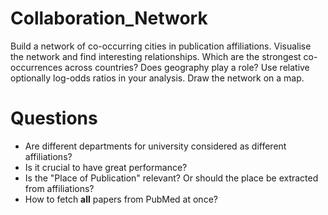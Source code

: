 # Collaboration_Network

Build a network of co-occurring cities in publication affiliations. Visualise the network and find interesting relationships. Which are the strongest co-occurrences across countries? Does geography play a role? Use relative optionally log-odds ratios in your analysis. Draw the network on a map.

# Questions

* Are different departments for university considered as different affiliations?
* Is it crucial to have great performance?
* Is the "Place of Publication" relevant? Or should the place be extracted from affiliations?
* How to fetch **all** papers from PubMed at once?